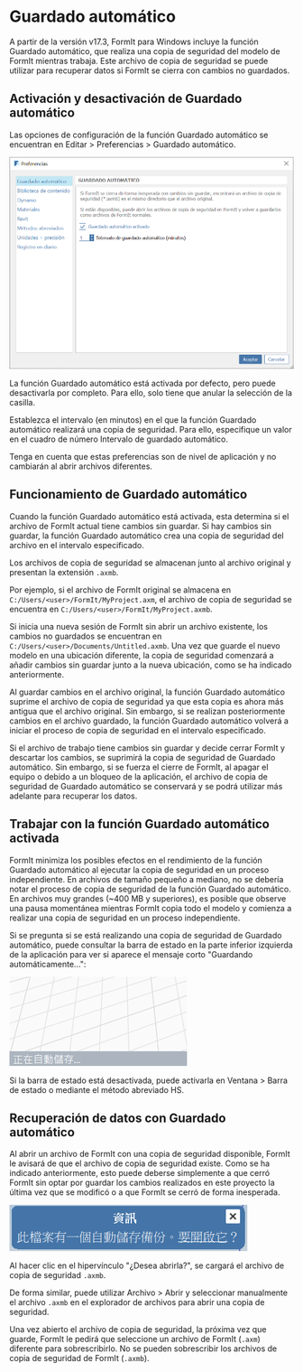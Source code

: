 # Guardado automático

A partir de la versión v17.3, FormIt para Windows incluye la función Guardado automático, que realiza una copia de seguridad del modelo de FormIt mientras trabaja. Este archivo de copia de seguridad se puede utilizar para recuperar datos si FormIt se cierra con cambios no guardados.

## Activación y desactivación de Guardado automático

Las opciones de configuración de la función Guardado automático se encuentran en Editar > Preferencias > Guardado automático.

![](<../.gitbook/assets/20190613-autosave (1).png>)

La función Guardado automático está activada por defecto, pero puede desactivarla por completo. Para ello, solo tiene que anular la selección de la casilla.

Establezca el intervalo (en minutos) en el que la función Guardado automático realizará una copia de seguridad. Para ello, especifique un valor en el cuadro de número Intervalo de guardado automático.

Tenga en cuenta que estas preferencias son de nivel de aplicación y no cambiarán al abrir archivos diferentes.

## Funcionamiento de Guardado automático

Cuando la función Guardado automático está activada, esta determina si el archivo de FormIt actual tiene cambios sin guardar. Si hay cambios sin guardar, la función Guardado automático crea una copia de seguridad del archivo en el intervalo especificado.

Los archivos de copia de seguridad se almacenan junto al archivo original y presentan la extensión `.axmb`.

Por ejemplo, si el archivo de FormIt original se almacena en `C:/Users/<user>/FormIt/MyProject.axm`, el archivo de copia de seguridad se encuentra en `C:/Users/<user>/FormIt/MyProject.axmb`.

Si inicia una nueva sesión de FormIt sin abrir un archivo existente, los cambios no guardados se encuentran en `C:/Users/<user>/Documents/Untitled.axmb`. Una vez que guarde el nuevo modelo en una ubicación diferente, la copia de seguridad comenzará a añadir cambios sin guardar junto a la nueva ubicación, como se ha indicado anteriormente.

Al guardar cambios en el archivo original, la función Guardado automático suprime el archivo de copia de seguridad ya que esta copia es ahora más antigua que el archivo original. Sin embargo, si se realizan posteriormente cambios en el archivo guardado, la función Guardado automático volverá a iniciar el proceso de copia de seguridad en el intervalo especificado.

Si el archivo de trabajo tiene cambios sin guardar y decide cerrar FormIt y descartar los cambios, se suprimirá la copia de seguridad de Guardado automático. Sin embargo, si se fuerza el cierre de FormIt, al apagar el equipo o debido a un bloqueo de la aplicación, el archivo de copia de seguridad de Guardado automático se conservará y se podrá utilizar más adelante para recuperar los datos.

## Trabajar con la función Guardado automático activada

FormIt minimiza los posibles efectos en el rendimiento de la función Guardado automático al ejecutar la copia de seguridad en un proceso independiente. En archivos de tamaño pequeño a mediano, no se debería notar el proceso de copia de seguridad de la función Guardado automático. En archivos muy grandes (~400 MB y superiores), es posible que observe una pausa momentánea mientras FormIt copia todo el modelo y comienza a realizar una copia de seguridad en un proceso independiente.

Si se pregunta si se está realizando una copia de seguridad de Guardado automático, puede consultar la barra de estado en la parte inferior izquierda de la aplicación para ver si aparece el mensaje corto "Guardando automáticamente...":

![](../.gitbook/assets/20190613-autosave-status-bar.png)

Si la barra de estado está desactivada, puede activarla en Ventana > Barra de estado o mediante el método abreviado HS.

## Recuperación de datos con Guardado automático

Al abrir un archivo de FormIt con una copia de seguridad disponible, FormIt le avisará de que el archivo de copia de seguridad existe. Como se ha indicado anteriormente, esto puede deberse simplemente a que cerró FormIt sin optar por guardar los cambios realizados en este proyecto la última vez que se modificó o a que FormIt se cerró de forma inesperada.

![](../.gitbook/assets/20190613-autosave-notification.png)

Al hacer clic en el hipervínculo "¿Desea abrirla?", se cargará el archivo de copia de seguridad `.axmb`.

De forma similar, puede utilizar Archivo > Abrir y seleccionar manualmente el archivo `.axmb` en el explorador de archivos para abrir una copia de seguridad.

Una vez abierto el archivo de copia de seguridad, la próxima vez que guarde, FormIt le pedirá que seleccione un archivo de FormIt (`.axm`) diferente para sobrescribirlo. No se pueden sobrescribir los archivos de copia de seguridad de FormIt (`.axmb`).
